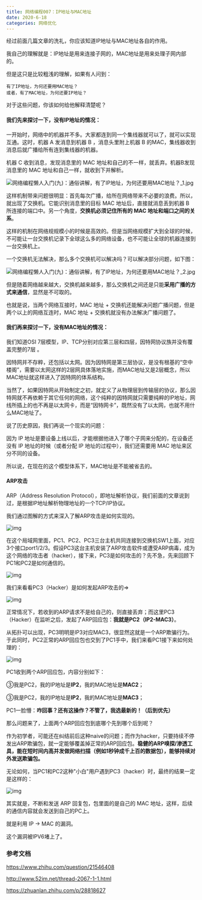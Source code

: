 ```yaml
---
title: 网络编程007：IP地址与MAC地址
date: 2020-6-18
categories: 网络优化
---
```


经过前面几篇文章的洗礼，你应该知道IP地址与MAC地址各自的作用。

我自己的理解就是：IP地址是用来连接子网的，MAC地址是用来处理子网内部的。

但是这只是比较粗浅的理解，如果有人问到：

```
有了IP地址，为何还要用MAC地址？
或者，有了MAC地址，为何还要IP地址？
```

对于这些问题，你该如何给他解释清楚呢？

#### 我们先来探讨一下，没有IP地址的情况：

一开始时，网络中的机器并不多。大家都连到同一个集线器就可以了，就可以实现互通。这时，机器 A 发消息到机器 B ，消息头里附上机器 B 的MAC，集线器收到消息后就广播给所有连到集线器的机器。

机器 C 收到消息，发现消息里的 MAC 地址和自己的不一样，就丢弃。机器B发现消息里的 MAC 地址和自己一样，就收到下并解析。

![网络编程懒人入门(九)：通俗讲解，有了IP地址，为何还要用MAC地址？_1.jpg](http://www.52im.net/data/attachment/forum/201811/11/221435zigm2fjme1iiejjm.jpg)

这样机制带来问题很明显：首先每次广播，给所在网络带来不必要的浪费。所以，就出现了交换机。它能识别消息里的目标 MAC 地址后，直接就消息丢到机器 B 所连接的端口中。另一个角度，**交换机必须记住所有的 MAC 地址和端口之间的关系**。

这样的机制在网络规规模小的时候是高效的。但是当网络规模扩大到全球的时候，不可能让一台交换机记录下全球这么多的网络设备，也不可能让全球的机器连接到一台交换机上。

一个交换机无法解决，那么多个交换机可以解决吗？可以解决部分问题，如下图：

![网络编程懒人入门(九)：通俗讲解，有了IP地址，为何还要用MAC地址？_2.jpg](http://www.52im.net/data/attachment/forum/201811/11/221516f7rlwl3l0l6wy072.jpg)

但是随着网络越来越大，交换机越来越多，那么交换机之间还是只能**采用广播的方式来通信**，显然是不可取的。

也就是说，当两个网络互接时，MAC 地址 + 交换机还能解决问题广播问题，但是两个以上的网络互连时，MAC 地址 + 交换机就没有办法解决广播问题了。

#### 我们再来探讨一下，没有MAC地址的情况：

我们知道OSI 7层模型，IP、TCP分别对应第三层和四层，因特网协议族并没有覆盖完整的7层 。

因特网并不存粹，还包括以太网。因为因特网是第三层协议，是没有根基的“空中楼阁”，需要以太网这样的2层网具体落地实施，而MAC地址又是2层概念，所以MAC地址就这样进入了因特网的体系结构。

当然了，如果因特网从开始制定之初，就定义了从物理层到传输层的协议，那么因特网就不再依赖于其它任何的网络，这个纯粹的因特网就只需要纯粹的IP地址，网线所插上的也不再是以太网卡，而是“因特网卡”，既然没有了以太网，也就不用什么MAC地址了。

说了历史原因，我们再说一个现实的问题：

因为 IP 地址是要设备上线以后，才能根据他进入了哪个子网来分配的，在设备还没有 IP 地址的时候（或者分配 IP 地址的过程中），我们还需要用 MAC 地址来区分不同的设备。

所以说，在现在的这个模型体系下，MAC地址是不能被省去的。



#### ARP攻击

ARP（Address Resolution Protocol），即地址解析协议，我们前面的文章说到过，是根据IP地址解析物理地址的一个TCP/IP协议。

我们通过图解的方式来深入了解ARP攻击是如何实现的。

![img](https://pic4.zhimg.com/80/v2-816508f970cea1daf14f0610569c53db_720w.jpg)



在这个局域网里面，PC1、PC2、PC3三台主机共同连接到交换机SW1上面，对应3个接口port1/2/3。假设PC3这台主机安装了ARP攻击软件或遭受ARP病毒，成为这个网络的攻击者（hacker），接下来，PC3是如何攻击的？先不急，先来回顾下PC1和PC2是如何通信的。

![img](https://pic1.zhimg.com/80/v2-6522b0e3e1b7e7058152e70953428c74_720w.jpg)

我们来看看PC3（Hacker）是如何发起ARP攻击的=>

![img](https://pic1.zhimg.com/80/v2-383f86e253b689d40ff20d648ce7afac_720w.jpg)

正常情况下，若收到的ARP请求不是给自己的，则直接丢弃；而这里PC3（Hacker）在监听之后，发起了ARP回应包：**我就是PC2（IP2-MAC3）**。

从拓扑可以出现，PC3明明是IP3对应MAC3，很显然这就是一个ARP欺骗行为。于此同时，PC2正常的ARP回应包也交到了PC1手中，我们来看PC1接下来如何处理的：

![img](https://pic2.zhimg.com/80/v2-d234cb3ec99e072f16c7000358284641_720w.jpg)



PC1收到两个ARP回应包，内容分别如下：

③我是PC2，我的IP地址是**IP2**，我的MAC地址是**MAC2**；

③我是PC2，我的IP地址是**IP2**，我的MAC地址是**MAC3**；

PC1一脸懵：**咋回事？还有这操作？不管了，我选最新的！（后到优先）**



那么问题来了，上面两个ARP回应包到底哪个先到哪个后到呢？

作为初学者，可能还在纠结前后这种naive的问题；而作为hacker，只要持续不停发出ARP欺骗包，就一定能够覆盖掉正常的ARP回应包。**稳健的ARP嗅探/渗透工具，能在短时间内高并发做网络扫描（例如1秒钟成千上百的数据包），能够持续对外发送欺骗包。**



无论如何，当PC1和PC2这种"小白"用户遇到PC3（hacker）时，最终的结果一定是这样的：

![img](https://pic2.zhimg.com/80/v2-f898793fd3a4f37272dfc31d2ecbaa55_720w.jpg)

其实就是，不断和发送 ARP 回复包，包里面的是自己的 MAC 地址，这样，后续的通信内容就会发送到自己的PC上。

就是利用 IP -> MAC 的漏洞。

这个漏洞被IPV6堵上了。

### 参考文档

https://www.zhihu.com/question/21546408

http://www.52im.net/thread-2067-1-1.html

https://zhuanlan.zhihu.com/p/28818627